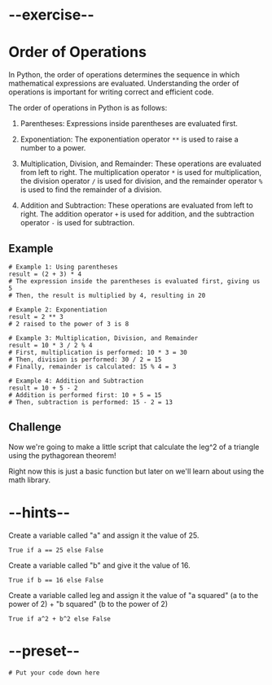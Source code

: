 # --exercise--

# Order of Operations

In Python, the order of operations determines the sequence in which mathematical expressions are evaluated. Understanding the order of operations is important for writing correct and efficient code.

The order of operations in Python is as follows:

1. Parentheses: Expressions inside parentheses are evaluated first.

2. Exponentiation: The exponentiation operator `**` is used to raise a number to a power.

3. Multiplication, Division, and Remainder: These operations are evaluated from left to right. The multiplication operator `*` is used for multiplication, the division operator `/` is used for division, and the remainder operator `%` is used to find the remainder of a division.

4. Addition and Subtraction: These operations are evaluated from left to right. The addition operator `+` is used for addition, and the subtraction operator `-` is used for subtraction.

## Example

```
# Example 1: Using parentheses
result = (2 + 3) * 4
# The expression inside the parentheses is evaluated first, giving us 5
# Then, the result is multiplied by 4, resulting in 20

# Example 2: Exponentiation
result = 2 ** 3
# 2 raised to the power of 3 is 8

# Example 3: Multiplication, Division, and Remainder
result = 10 * 3 / 2 % 4
# First, multiplication is performed: 10 * 3 = 30
# Then, division is performed: 30 / 2 = 15
# Finally, remainder is calculated: 15 % 4 = 3

# Example 4: Addition and Subtraction
result = 10 + 5 - 2
# Addition is performed first: 10 + 5 = 15
# Then, subtraction is performed: 15 - 2 = 13
```

## Challenge

Now we're going to make a little script that calculate the leg^2 of a triangle using the pythagorean theorem!

Right now this is just a basic function but later on we'll learn about using the math library.

# --hints--

Create a variable called "a" and assign it the value of 25.

```
True if a == 25 else False
```

Create a variable called "b" and give it the value of 16.

```
True if b == 16 else False
```

Create a variable called leg and assign it the value of "a squared" (a to the power of 2) + "b squared" (b to the power of 2)

```
True if a^2 + b^2 else False
```

# --preset--

```
# Put your code down here
```